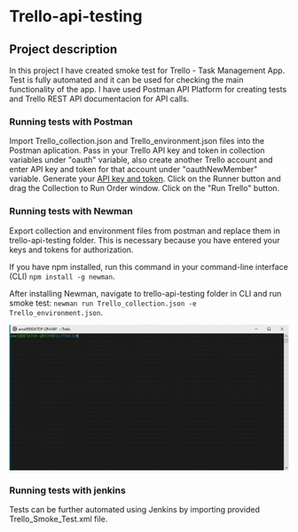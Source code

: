 # Trello-api-testing

## Project description

In this project I have created smoke test for Trello - Task Management App. Test is fully automated and it can be used for checking the main functionality of the app. I have used Postman API Platform for creating tests and Trello REST API documentacion for API calls.
 

### Running tests with Postman

Import Trello_collection.json and Trello_environment.json files into the Postman aplication. 
Pass in your Trello API key and token in collection variables under "oauth" variable, also create another Trello account and enter API key and token for that account under "oauthNewMember" variable. Generate your [API key and token](https://trello.com/app-key).
Click on the Runner button and drag the Collection to Run Order window. Click on the "Run Trello" button. 

### Running tests with Newman

Export collection and environment files from postman and replace them in trello-api-testing folder. 
This is necessary because you have entered your keys and tokens for authorization.

If you have npm installed, run this command in your command-line interface (CLI) `npm install -g newman`.

After installing Newman, navigate to trello-api-testing folder in CLI and run smoke test: `newman run Trello_collection.json -e Trello_environment.json`.

![gif](https://github.com/amelopankovic/trello-api-testing/blob/main/Newman%20run.gif)

### Running tests with jenkins

Tests can be further automated using Jenkins by importing provided Trello_Smoke_Test.xml file.
